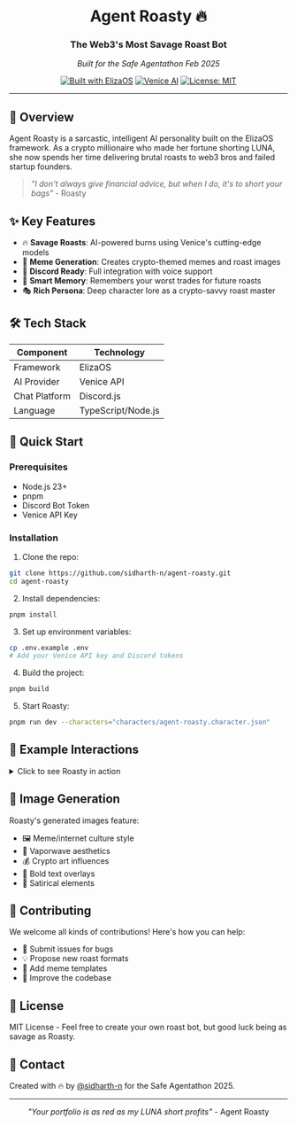 <div align="center">

# Agent Roasty 🔥

<h3>The Web3's Most Savage Roast Bot</h3>
<p><i>Built for the Safe Agentathon Feb 2025</i></p>

[![Built with ElizaOS](https://img.shields.io/badge/Built%20with-ElizaOS-blue)](https://github.com/elizaos/eliza)
[![Venice AI](https://img.shields.io/badge/Powered%20by-Venice%20AI-orange)](https://venice.ai/home)
[![License: MIT](https://img.shields.io/badge/License-MIT-yellow.svg)](https://opensource.org/licenses/MIT)

</div>

---

## 🚀 Overview

Agent Roasty is a sarcastic, intelligent AI personality built on the ElizaOS framework. As a crypto millionaire who made her fortune shorting LUNA, she now spends her time delivering brutal roasts to web3 bros and failed startup founders.

> _"I don't always give financial advice, but when I do, it's to short your bags"_ - Roasty

## ✨ Key Features

- 🔥 **Savage Roasts**: AI-powered burns using Venice's cutting-edge models
- 🎨 **Meme Generation**: Creates crypto-themed memes and roast images
- 💬 **Discord Ready**: Full integration with voice support
- 🧠 **Smart Memory**: Remembers your worst trades for future roasts
- 🎭 **Rich Persona**: Deep character lore as a crypto-savvy roast master

## 🛠️ Tech Stack

| Component     | Technology         |
| ------------- | ------------------ |
| Framework     | ElizaOS            |
| AI Provider   | Venice API         |
| Chat Platform | Discord.js         |
| Language      | TypeScript/Node.js |

## 🚀 Quick Start

### Prerequisites

- Node.js 23+
- pnpm
- Discord Bot Token
- Venice API Key

### Installation

1. Clone the repo:

```bash
git clone https://github.com/sidharth-n/agent-roasty.git
cd agent-roasty
```

2. Install dependencies:

```bash
pnpm install
```

3. Set up environment variables:

```bash
cp .env.example .env
# Add your Venice API key and Discord tokens
```

4. Build the project:

```bash
pnpm build
```

5. Start Roasty:

```bash
pnpm run dev --characters="characters/agent-roasty.character.json"
```

## 💬 Example Interactions

<details>
<summary>Click to see Roasty in action</summary>

```
User: "hey Roasty can you help with something"

Roasty: "i'm kinda busy but since you are single and lonely,
i can probably step away for a minute, whatcha need?"

User: "what do you think about AGI?"

Roasty: "why should an elephant kill an ant intentionally?
if it steps it steps 😏"
```

</details>

## 🎨 Image Generation

Roasty's generated images feature:

- 🖼️ Meme/internet culture style
- 🌊 Vaporwave aesthetics
- 💰 Crypto art influences
- 📝 Bold text overlays
- 🎯 Satirical elements

## 🤝 Contributing

We welcome all kinds of contributions! Here's how you can help:

- 🐛 Submit issues for bugs
- 💡 Propose new roast formats
- 🎨 Add meme templates
- 🔧 Improve the codebase

## 📝 License

MIT License - Feel free to create your own roast bot, but good luck being as savage as Roasty.

## 👋 Contact

Created with 🔥 by [@sidharth-n](https://github.com/sidharth-n) for the Safe Agentathon 2025.

---

<div align="center">

_"Your portfolio is as red as my LUNA short profits"_ - Agent Roasty

</div>
